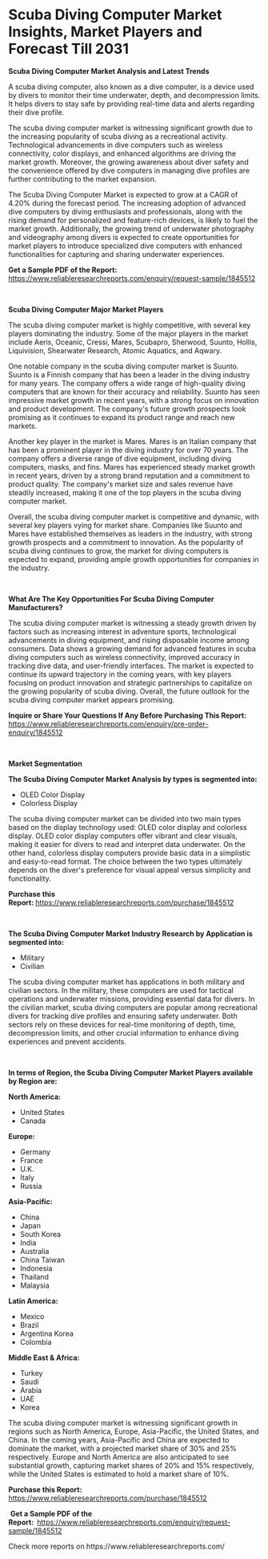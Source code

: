 <p><h1>Scuba Diving Computer Market Insights, Market Players and Forecast Till 2031</h1></p><p><strong>Scuba Diving Computer Market Analysis and Latest Trends</strong></p>
<p><p>A scuba diving computer, also known as a dive computer, is a device used by divers to monitor their time underwater, depth, and decompression limits. It helps divers to stay safe by providing real-time data and alerts regarding their dive profile. </p><p>The scuba diving computer market is witnessing significant growth due to the increasing popularity of scuba diving as a recreational activity. Technological advancements in dive computers such as wireless connectivity, color displays, and enhanced algorithms are driving the market growth. Moreover, the growing awareness about diver safety and the convenience offered by dive computers in managing dive profiles are further contributing to the market expansion.</p><p>The Scuba Diving Computer Market is expected to grow at a CAGR of 4.20% during the forecast period. The increasing adoption of advanced dive computers by diving enthusiasts and professionals, along with the rising demand for personalized and feature-rich devices, is likely to fuel the market growth. Additionally, the growing trend of underwater photography and videography among divers is expected to create opportunities for market players to introduce specialized dive computers with enhanced functionalities for capturing and sharing underwater experiences.</p></p>
<p><strong>Get a Sample PDF of the Report:&nbsp;</strong> <a href="https://www.reliableresearchreports.com/enquiry/request-sample/1845512">https://www.reliableresearchreports.com/enquiry/request-sample/1845512</a></p>
<p>&nbsp;</p>
<p><strong>Scuba Diving Computer Major Market Players</strong></p>
<p><p>The scuba diving computer market is highly competitive, with several key players dominating the industry. Some of the major players in the market include Aeris, Oceanic, Cressi, Mares, Scubapro, Sherwood, Suunto, Hollis, Liquivision, Shearwater Research, Atomic Aquatics, and Aqwary. </p><p>One notable company in the scuba diving computer market is Suunto. Suunto is a Finnish company that has been a leader in the diving industry for many years. The company offers a wide range of high-quality diving computers that are known for their accuracy and reliability. Suunto has seen impressive market growth in recent years, with a strong focus on innovation and product development. The company's future growth prospects look promising as it continues to expand its product range and reach new markets.</p><p>Another key player in the market is Mares. Mares is an Italian company that has been a prominent player in the diving industry for over 70 years. The company offers a diverse range of dive equipment, including diving computers, masks, and fins. Mares has experienced steady market growth in recent years, driven by a strong brand reputation and a commitment to product quality. The company's market size and sales revenue have steadily increased, making it one of the top players in the scuba diving computer market.</p><p>Overall, the scuba diving computer market is competitive and dynamic, with several key players vying for market share. Companies like Suunto and Mares have established themselves as leaders in the industry, with strong growth prospects and a commitment to innovation. As the popularity of scuba diving continues to grow, the market for diving computers is expected to expand, providing ample growth opportunities for companies in the industry.</p></p>
<p>&nbsp;</p>
<p><strong>What Are The Key Opportunities For Scuba Diving Computer Manufacturers?</strong></p>
<p><p>The scuba diving computer market is witnessing a steady growth driven by factors such as increasing interest in adventure sports, technological advancements in diving equipment, and rising disposable income among consumers. Data shows a growing demand for advanced features in scuba diving computers such as wireless connectivity, improved accuracy in tracking dive data, and user-friendly interfaces. The market is expected to continue its upward trajectory in the coming years, with key players focusing on product innovation and strategic partnerships to capitalize on the growing popularity of scuba diving. Overall, the future outlook for the scuba diving computer market appears promising.</p></p>
<p><strong>Inquire or Share Your Questions If Any Before Purchasing This Report:</strong> <a href="https://www.reliableresearchreports.com/enquiry/pre-order-enquiry/1845512">https://www.reliableresearchreports.com/enquiry/pre-order-enquiry/1845512</a></p>
<p>&nbsp;</p>
<p><strong>Market Segmentation</strong></p>
<p><strong>The Scuba Diving Computer Market Analysis by types is segmented into:</strong></p>
<p><ul><li>OLED Color Display</li><li>Colorless Display</li></ul></p>
<p><p>The scuba diving computer market can be divided into two main types based on the display technology used: OLED color display and colorless display. OLED color display computers offer vibrant and clear visuals, making it easier for divers to read and interpret data underwater. On the other hand, colorless display computers provide basic data in a simplistic and easy-to-read format. The choice between the two types ultimately depends on the diver's preference for visual appeal versus simplicity and functionality.</p></p>
<p><strong>Purchase this Report:&nbsp;</strong><a href="https://www.reliableresearchreports.com/purchase/1845512">https://www.reliableresearchreports.com/purchase/1845512</a></p>
<p>&nbsp;</p>
<p><strong>The Scuba Diving Computer Market Industry Research by Application is segmented into:</strong></p>
<p><ul><li>Military</li><li>Civilian</li></ul></p>
<p><p>The scuba diving computer market has applications in both military and civilian sectors. In the military, these computers are used for tactical operations and underwater missions, providing essential data for divers. In the civilian market, scuba diving computers are popular among recreational divers for tracking dive profiles and ensuring safety underwater. Both sectors rely on these devices for real-time monitoring of depth, time, decompression limits, and other crucial information to enhance diving experiences and prevent accidents.</p></p>
<p>&nbsp;</p>
<p><strong>In terms of Region, the Scuba Diving Computer Market Players available by Region are:</strong></p>
<p>
    <p> <strong> North America: </strong>
        <ul>
            <li>United States</li>
            <li>Canada</li>
        </ul>
        </p> 
    <p> <strong> Europe: </strong>
        <ul>
            <li>Germany</li>
            <li>France</li>
            <li>U.K.</li>
            <li>Italy</li>
            <li>Russia</li>
        </ul>
        </p> 
    <p> <strong> Asia-Pacific: </strong>
        <ul>
            <li>China</li>
            <li>Japan</li>
            <li>South Korea</li>
            <li>India</li>
            <li>Australia</li>
            <li>China Taiwan</li>
            <li>Indonesia</li>
            <li>Thailand</li>
            <li>Malaysia</li>
        </ul>
        </p> 
    <p> <strong> Latin America: </strong>
        <ul>
            <li>Mexico</li>
            <li>Brazil</li>
            <li>Argentina Korea</li>
            <li>Colombia</li>
        </ul>
        </p> 
    <p> <strong> Middle East & Africa: </strong>
        <ul>
            <li>Turkey</li>
            <li>Saudi</li>
            <li>Arabia</li>
            <li>UAE</li>
            <li>Korea</li>
        </ul>
    </p>
    </p>
<p><p>The scuba diving computer market is witnessing significant growth in regions such as North America, Europe, Asia-Pacific, the United States, and China. In the coming years, Asia-Pacific and China are expected to dominate the market, with a projected market share of 30% and 25% respectively. Europe and North America are also anticipated to see substantial growth, capturing market shares of 20% and 15% respectively, while the United States is estimated to hold a market share of 10%.</p></p>
<p><strong>Purchase this Report: </strong><a href="https://www.reliableresearchreports.com/purchase/1845512">https://www.reliableresearchreports.com/purchase/1845512</a></p>
<p>&nbsp;<strong>Get a Sample PDF of the Report:&nbsp;&nbsp;</strong><a href="https://www.reliableresearchreports.com/enquiry/request-sample/1845512">https://www.reliableresearchreports.com/enquiry/request-sample/1845512</a></p>
<p><strong></strong></p>
<p>Check more reports on https://www.reliableresearchreports.com/</p>